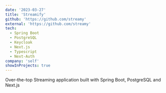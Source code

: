 ```yaml
---
date: '2023-03-27'
title: 'Streamify'
github: 'https://github.com/streamy'
external: 'https://github.com/streamy'
tech:
  - Spring Boot
  - PostgreSQL
  - Keycloak
  - Next.js
  - Typescript
  - Next-Auth
company: 'self'
showInProjects: true
---
```


Over-the-top Streaming application built with Spring Boot, PostgreSQL and Next.js
